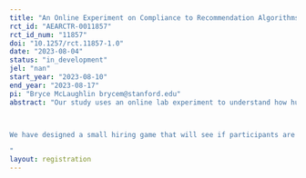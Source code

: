 ```yaml
---
title: "An Online Experiment on Compliance to Recommendation Algorithms in a Hiring Task"
rct_id: "AEARCTR-0011857"
rct_id_num: "11857"
doi: "10.1257/rct.11857-1.0"
date: "2023-08-04"
status: "in_development"
jel: "nan"
start_year: "2023-08-10"
end_year: "2023-08-17"
pi: "Bryce McLaughlin brycem@stanford.edu"
abstract: "Our study uses an online lab experiment to understand how human decision-makers use recommendations provided by an algorithm, and how their use of the recommendation changes as the design of the algorithm varies. The experiment will assess if human participants can effectively use a recommendation algorithm which (i) ignores all observations for which the human has perfect certainty and/or (ii) withholds recommendations selectively. In theory these targeted recommendations are more effective than a generic recommendation as the participant should ignore the recommendation if they have perfect certainty (or aren't given the recommendation).

We have designed a small hiring game that will see if participants are able to properly ignore the algorithm when given certain information while taking the algorithm's recommendation in other instances. Participants see the role applicants are applying for (Engineering, Sales, or Communications) while a recommendation algorithm assisting them is able to assess their personality type. Participants need to hire good applicants and not hire bad applicants. Interventions vary the structure of the recommendation algorithm assisting the participants.
"
layout: registration
---
```


